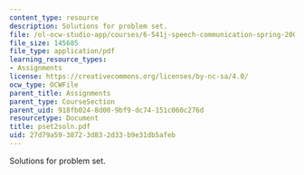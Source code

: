 ```yaml
---
content_type: resource
description: Solutions for problem set.
file: /ol-ocw-studio-app/courses/6-541j-speech-communication-spring-2004/27d79a5938723d832d33b9e31db5afeb_pset2soln.pdf
file_size: 145685
file_type: application/pdf
learning_resource_types:
- Assignments
license: https://creativecommons.org/licenses/by-nc-sa/4.0/
ocw_type: OCWFile
parent_title: Assignments
parent_type: CourseSection
parent_uid: 918fb024-8d00-9bf9-dc74-151c060c276d
resourcetype: Document
title: pset2soln.pdf
uid: 27d79a59-3872-3d83-2d33-b9e31db5afeb
---
```

Solutions for problem set.